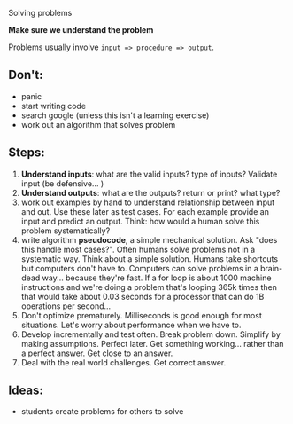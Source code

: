 Solving problems

**Make sure we understand the problem**

Problems usually involve `input => procedure => output`.

## Don't:

- panic
- start writing code
- search google (unless this isn't a learning exercise)
- work out an algorithm that solves problem

## Steps:

1. **Understand inputs**: what are the valid inputs? type of inputs? Validate input (be defensive... )
2. **Understand outputs**: what are the outputs? return or print? what type?
3. work out examples by hand to understand relationship between input and out. Use these later as test cases. For each example provide an input and predict an output. Think: how would a human solve this problem systematically?
4. write algorithm **pseudocode**, a simple mechanical solution. Ask "does this handle most cases?". Often humans solve problems not in a systematic way. Think about a simple solution. Humans take shortcuts but computers don't have to. Computers can solve problems in a brain-dead way... because they're fast. If a for loop is about 1000 machine instructions and we're doing a problem that's looping 365k times then that would take  about 0.03 seconds for a processor that can do 1B operations per second... 
5. Don't optimize prematurely. Milliseconds is good enough for most situations. Let's worry about performance when we have to.
6. Develop incrementally and test often. Break problem down. Simplify by making assumptions. Perfect later. Get something working... rather than a perfect answer. Get close to an answer.
7. Deal with the real world challenges. Get correct answer.


## Ideas:

- students create problems for others to solve